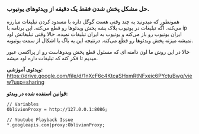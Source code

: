 ### حل مشکل پخش شدن فقط یک دقیقه از ویدئوهای یوتیوب.

همونطور که میدونید یه چند وقتی هست گوگل داره با مسدود کردن تبلیغات مبارزه می‌کنه. اگه تبلیغات در یوتیوب بلاک بشه پخش ویدئوها رو قطع می‌کنه.
این برنامه با ip ایران یوتیوب رو باز می‌کنه و یوتیوب به ایران تبلیغات نمیده، حالا وقتی تبلیغاتش لود نمیشه میزنه پخش ویدئوها رو قطع می‌کنه.
درنتیجه این یه باگ یا اشکال از سمت یوتیوبه.

حالا در این روش ما اون دامنه ای که مسئول قطع پخش ویدوهاست رو از پراکسی عبور میدیم تا فکر کنه که تبلیغات داره لود میشه.

**ویدئوی آموزشی:**\
https://drive.google.com/file/d/1nXcF6c4KtcaSHxmRtNFxeic6PYctuBwg/view?usp=sharing

**قوانین استفده شده در ویدئو:**
```
// Variables
OblivionProxy = http://127.0.0.1:8086;

// Youtube Playback Issue
*.googleapis.com|proxy:OblivionProxy;
```
